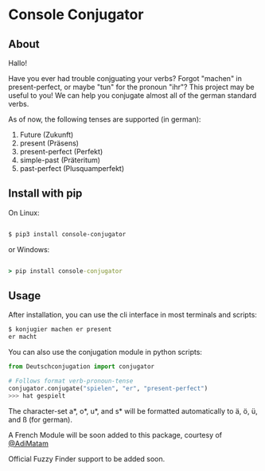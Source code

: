 # Console Conjugator


## About
Hallo!

Have you ever had trouble conjguating your verbs? Forgot "machen" in present-perfect, or maybe "tun" for the pronoun "ihr"? 
This project may be useful to you! We can help you conjugate almost all of the german standard verbs.

As of now, the following tenses are supported (in german):
1. Future (Zukunft)
2. present (Präsens)
3. present-perfect (Perfekt)
4. simple-past (Präteritum)
5. past-perfect (Plusquamperfekt)

## Install with pip
On Linux:


```bash

$ pip3 install console-conjugator

```

or Windows:

```cmd

> pip install console-conjugator

```

## Usage
After installation, you can use the cli interface in most terminals and scripts:
```bash
$ konjugier machen er present
er macht
```

You can also use the conjugation module in python scripts:
```python
from Deutschconjugation import conjugator

# Follows format verb-pronoun-tense
conjugator.conjugate("spielen", "er", "present-perfect")
>>> hat gespielt
```
The character-set a*, o*, u*, and s* will be formatted automatically to ä, ö, ü, and ß (for german).

A French Module will be soon added to this package, courtesy of [@AdiMatam](https://github.com/AdiMatam)

Official Fuzzy Finder support to be added soon.
